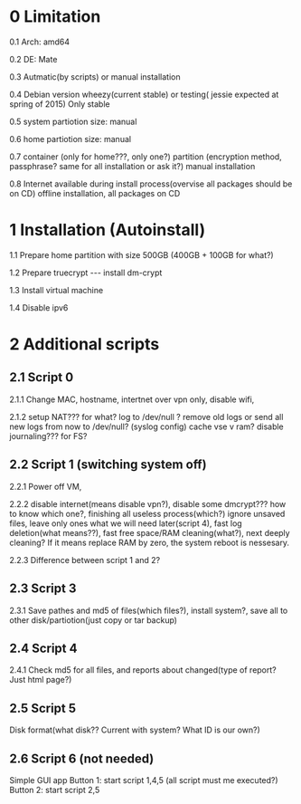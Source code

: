 0 Limitation
============
0.1 Arch: amd64

0.2 DE: Mate

0.3 Autmatic(by scripts) or manual installation

0.4 Debian version wheezy(current stable) or testing( jessie expected at spring of 2015) Only stable

0.5 system partiotion size: manual

0.6 home partiotion size: manual

0.7 container (only for home???, only one?) partition (encryption method, passphrase? same for all installation or ask it?) manual installation

0.8 Internet available during install process(overvise all packages should be on CD) offline installation, all packages on CD

1 Installation (Autoinstall)
============================
1.1 Prepare home partition with size 500GB (400GB + 100GB for what?)

1.2 Prepare truecrypt --- install dm-crypt

1.3 Install virtual machine

1.4 Disable ipv6



2 Additional scripts
=====================
2.1 Script 0
------------

2.1.1 Change MAC, hostname, intertnet over vpn only, disable wifi, 

2.1.2 setup NAT??? for what?
 log to /dev/null ? remove old logs or send all new logs from now to /dev/null? (syslog config)
 cache vse v ram?
 disable journaling??? for FS?

2.2 Script 1 (switching system off)
------------
2.2.1 Power off VM, 

2.2.2 disable internet(means disable vpn?), disable some dmcrypt??? how to know which one?, 
finishing all useless process(which?) ignore unsaved files, leave only ones what we will need later(script 4), fast log deletion(what means??), fast free space/RAM cleaning(what?), next deeply cleaning? If it means replace RAM by zero, the system reboot is nessesary.

2.2.3 Difference between script 1 and 2?

2.3 Script 3
------------
2.3.1 Save pathes and md5 of files(which files?), install system?, save all to other disk/partiotion(just copy or tar backup)

2.4 Script 4
------------
2.4.1 Check md5 for all files, and reports about changed(type of report? Just html page?)

2.5 Script 5
------------
Disk format(what disk?? Current with system? What ID is our own?)


2.6 Script 6 (not needed)
------------

Simple GUI app
Button 1: start script 1,4,5 (all script must me executed?)
Button 2: start script 2,5 





